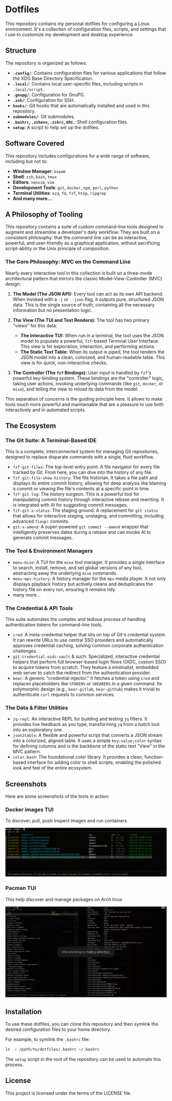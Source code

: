 # Dotfiles

This repository contains my personal dotfiles for configuring a Linux environment. It's a collection of configuration files, scripts, and settings that I use to customize my development and desktop experience.

## Structure

The repository is organized as follows:

*   **`.config/`**: Contains configuration files for various applications that follow the XDG Base Directory Specification.
*   **`.local/`**: Contains local user-specific files, including scripts in `.local/script`.
*   **`.gnupg/`**: Configuration for GnuPG.
*   **`.ssh/`**: Configuration for SSH.
*   **`hooks/`**: Git hooks that are automatically installed and used in this repository.
*   **`submodules/`**: Git submodules.
*   **`.bashrc`, `.zshenv`, `.zshrc`, etc.**: Shell configuration files.
*   **`setup`**: A script to help set up the dotfiles.

## Software Covered

This repository includes configurations for a wide range of software, including but not to:

*   **Window Manager**: `bspwm`
*   **Shell**: `zsh`, `bash`, `tmux`
*   **Editors**: `neovim`, `vim`
*   **Development Tools**: `git`, `docker`, `npm`, `perl`, `python`
*   **Terminal Utilities**: `eza`, `fd`, `fzf`, `htop`, `ripgrep`
*   **And many more...**

## A Philosophy of Tooling

This repository contains a suite of custom command-line tools designed to augment and streamline a developer's daily workflow. They are built on a consistent philosophy: that the command line can be as interactive, powerful, and user-friendly as a graphical application, without sacrificing script-ability or the Unix principle of composition.

### The Core Philosophy: MVC on the Command Line

Nearly every interactive tool in this collection is built on a three-mode architectural pattern that mirrors the classic Model-View-Controller (MVC) design:

1.  **The Model (The JSON API):** Every tool can act as its own API backend. When invoked with a `-j` or `--json` flag, it outputs pure, structured JSON data. This is the single source of truth, containing all the necessary information but no presentation logic.

2.  **The View (The TUI and Text Renders):** The tool has two primary "views" for this data:
    * **The Interactive TUI:** When run in a terminal, the tool uses the JSON model to populate a powerful, `fzf`-based Terminal User Interface. This view is for exploration, interaction, and performing actions.
    * **The Static Text Table:** When its output is piped, the tool renders the JSON model into a clean, colorized, and human-readable table. This view is for quick, non-interactive checks.

3.  **The Controller (The `fzf` Bindings):** User input is handled by `fzf`'s powerful key-binding system. These bindings are the "controller" logic, taking user actions, invoking underlying commands (like `git`, `docker`, or `mise`), and telling the view to reload its data from the model.

This separation of concerns is the guiding principle here. It allows to make tools much more powerful and maintainable that are a pleasure to use both interactively and in automated scripts.

## The Ecosystem

### The Git Suite: A Terminal-Based IDE

This is a complete, interconnected system for managing Git repositories, designed to replace disparate commands with a single, fluid workflow.

* `fzf-git-files`: The top-level entry point. A file navigator for every file tracked by Git. From here, you can dive into the history of any file.
* `fzf-git-file-show-history`: The file historian. It takes a file path and displays its entire commit history, allowing for deep analysis like blaming a commit or viewing the file's contents at a specific point in time.
* `fzf-git-log`: The history surgeon. This is a powerful tool for manipulating commit history through interactive rebase and rewriting. It is integrated with AI for suggesting commit messages.
* `fzf-git-x-status`: The staging ground. A replacement for `git status` that allows for interactive staging, unstaging, and committing, including advanced `fixup!` commits.
* `git-x-amend`: A super-powered `git commit --amend` wrapper that intelligently preserves dates during a rebase and can invoke AI to generate commit messages.

### The Tool & Environment Managers

* `menu-mise`: A TUI for the `mise` tool manager. It provides a single interface to search, install, remove, and set global versions of any tool, abstracting away the underlying `mise` commands.
* `menu-mpv-history`: A history manager for the `mpv` media player. It not only displays playback history but actively cleans and deduplicates the history file on every run, ensuring it remains tidy.
* many more...

### The Credential & API Tools

This suite automates the complex and tedious process of handling authentication tokens for command-line tools.

* `cred`: A meta-credential helper that sits on top of Git's credential system. It can rewrite URLs to use central SSO providers and automatically approves credential caching, solving common corporate authentication challenges.
* `git-credential-oidc-vault` & such: Specialized, interactive credential helpers that perform full browser-based login flows (OIDC, custom SSO) to acquire tokens from scratch. They feature a minimalist, embedded web server to catch the redirect from the authentication provider.
* `bear`: A generic "credential injector." It fetches a token using `cred` and replaces placeholders like `%TOKEN%` or `%BEARER%` in a given command. Its polymorphic design (e.g., `bear-gitlab`, `bear-github`) makes it trivial to authenticate `curl` requests to common services.

### The Data & Filter Utilities

* `jq-repl`: An interactive REPL for building and testing `jq` filters. It provides live feedback as you type, transforming `jq` from a batch tool into an exploratory one.
* `json2table`: A flexible and powerful script that converts a JSON stream into a colorized, aligned table. It uses a simple `key;value;color` syntax for defining columns and is the backbone of the static text "View" in the MVC pattern.
* `color.bash`: The foundational color library. It provides a clean, function-based interface for adding color to shell scripts, enabling the polished look and feel of the entire ecosystem.

## Screenshots

Here are some screenshots of the tools in action:

### Docker images TUI

To discover, pull, push inspect images and run containers

![Docker TUI](doc/docker-tui.png)

### Pacman TUI

This help discover and manage packages on Arch linux

![Pacman TUI](doc/pacman-tui.png)

## Installation

To use these dotfiles, you can clone this repository and then symlink the desired configuration files to your home directory.

For example, to symlink the `.bashrc` file:

```bash
ln -s /path/to/dotfiles/.bashrc ~/.bashrc
```

The `setup` script in the root of the repository can be used to automate this process.

## License

This project is licensed under the terms of the LICENSE file.
